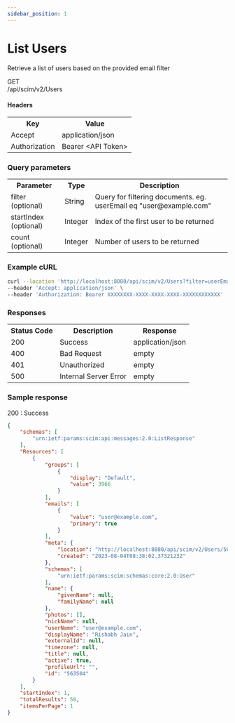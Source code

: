 ```yaml
---
sidebar_position: 1
---
```


# List Users

Retrieve a list of users based on the provided email filter

<div class="apidocs-header">
    <div class="method get">GET</div>
    <div class="endpoint">/api/scim/v2/Users</div>
</div>

#### Headers
<table>
    <tr>
        <th>Key</th>
        <th>Value</th>
    </tr>
    <tr>
        <td>Accept</td>
        <td>application/json</td>
    </tr>
    <tr>
        <td>Authorization</td>
        <td>Bearer &lt;API Token&gt;</td>
    </tr>
</table>

### Query parameters

<table>
    <tr>
        <th>Parameter</th>
        <th>Type</th>
        <th>Description</th>
    </tr>
    <tr>
        <td>filter (optional)</td>
        <td>String</td>
        <td>Query for filtering documents. eg. userEmail eq "user@example.com"</td>
    </tr>
    <tr>
        <td>startIndex (optional)</td>
        <td>Integer</td>
        <td>Index of the first user to be returned</td>
    </tr>
    <tr>
        <td>count (optional)</td>
        <td>Integer</td>
        <td>Number of users to be returned</td>
    </tr>
</table>

### Example cURL

```bash
curl --location 'http://localhost:8080/api/scim/v2/Users?filter=userEmail eq "user@example.com"&startIndex=0&count=10' \
--header 'Accept: application/json' \
--header 'Authorization: Bearer XXXXXXXX-XXXX-XXXX-XXXX-XXXXXXXXXXXX'
```

### Responses
<table>
    <tr>
        <th>Status Code</th>
        <th>Description</th>
        <th>Response</th>
    </tr>
    <tr>
        <td>200</td>
        <td>Success</td>
        <td>application/json</td>
    </tr>
    <tr>
        <td>400</td>
        <td>Bad Request</td>
        <td>empty</td>
    </tr>
    <tr>
        <td>401</td>
        <td>Unauthorized</td>
        <td>empty</td>
    </tr>
    <tr>
        <td>500</td>
        <td>Internal Server Error</td>
        <td>empty</td>
    </tr>
</table>

### Sample response

200 : Success

```json
{
    "schemas": [
        "urn:ietf:params:scim:api:messages:2.0:ListResponse"
    ],
    "Resources": [
        {
            "groups": [
                {
                    "display": "Default",
                    "value": 3966
                }
            ],
            "emails": [
                {
                    "value": "user@example.com",
                    "primary": true
                }
            ],
            "meta": {
                "location": "http://localhost:8080/api/scim/v2/Users/563504",
                "created": "2023-08-04T08:38:02.3732123Z"
            },
            "schemas": [
                "urn:ietf:params:scim:schemas:core:2.0:User"
            ],
            "name": {
                "givenName": null,
                "familyName": null
            },
            "photos": [],
            "nickName": null,
            "userName": "user@example.com",
            "displayName": "Rishabh Jain",
            "externalId": null,
            "timezone": null,
            "title": null,
            "active": true,
            "profileUrl": "",
            "id": "563504"
        }
    ],
    "startIndex": 1,
    "totalResults": 50,
    "itemsPerPage": 1
}
```
